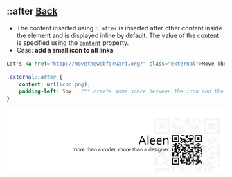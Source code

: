 ## ::after [**Back**](./../pseduClass.md)

- The content inserted using `::after` is inserted after other content inside the element and is displayed inline by default. The value of the content is specified using the [`content`]() property.
- Case: **add a small icon to all links**

```html
Let's <a href="http://movethewebforward.org/" class="external">Move The Web Forward</a> together!
```

```css
.external::after {
    content: url(icon.png);
    padding-left: 5px;  /** create some space between the icon and the link */
}
```

<a href="http://aleen42.github.io/" target="_blank" ><img src="./../../../pic/tail.gif"></a>